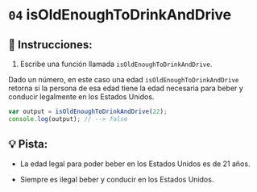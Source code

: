 # `04` isOldEnoughToDrinkAndDrive

## 📝 Instrucciones:

1. Escribe una función llamada `isOldEnoughToDrinkAndDrive`.

Dado un número, en este caso una edad `isOldEnoughToDrinkAndDrive` retorna si la persona de esa edad tiene la edad necesaria para beber y conducir legalmente en los Estados Unidos.

```Javascript
var output = isOldEnoughToDrinkAndDrive(22);
console.log(output); // --> false
```

## 💡 Pista:

+ La edad legal para poder beber en los Estados Unidos es de 21 años.

+ Siempre es ilegal beber y conducir en los Estados Unidos.
